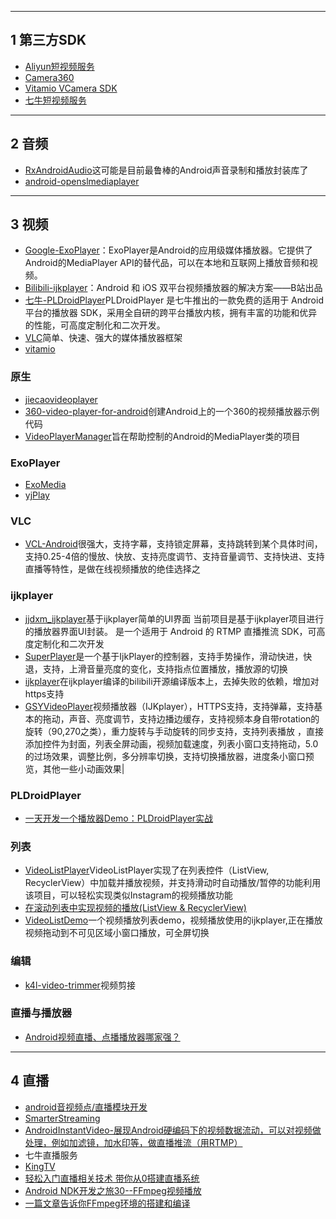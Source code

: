 
---
## 1 第三方SDK

- [Aliyun短视频服务](https://promotion.aliyun.com/ntms/act/shortvideo.html?spm=5176.8810273.766245.1.awEf6j)
- [Camera360](https://sdk.camera360.com/#page1)
- [Vitamio VCamera SDK](https://www.vitamio.org/)
- [七牛短视频服务](https://www.qiniu.com/)

---
## 2 音频

- [RxAndroidAudio](https://github.com/Piasy/RxAndroidAudio)这可能是目前最鲁棒的Android声音录制和播放封装库了
- [android-openslmediaplayer](https://github.com/h6ah4i/android-openslmediaplayer)

---
## 3 视频

- [Google-ExoPlayer](https://github.com/google/ExoPlayer)：ExoPlayer是Android的应用级媒体播放器。它提供了Android的MediaPlayer API的替代品，可以在本地和互联网上播放音频和视频。
- [Bilibili-ijkplayer](https://github.com/Bilibili/ijkplayer)：Android 和 iOS 双平台视频播放器的解决方案——B站出品
- [七牛-PLDroidPlayer](https://github.com/pili-engineering/PLDroidPlayer)PLDroidPlayer 是七牛推出的一款免费的适用于 Android 平台的播放器 SDK，采用全自研的跨平台播放内核，拥有丰富的功能和优异的性能，可高度定制化和二次开发。
- [VLC](http://www.videolan.org/vlc)简单、快速、强大的媒体播放器框架
- [vitamio](https://www.vitamio.org/)

### 原生

- [jiecaovideoplayer](https://github.com/lipangit/JiaoZiVideoPlayer)
- [360-video-player-for-android](https://github.com/fbsamples/360-video-player-for-android)创建Android上的一个360的视频播放器示例代码
- [VideoPlayerManager](https://github.com/danylovolokh/VideoPlayerManager)旨在帮助控制的Android的MediaPlayer类的项目

### ExoPlayer

- [ExoMedia](https://github.com/brianwernick/ExoMedia)
- [yjPlay](https://github.com/yangchaojiang/yjPlay)

### VLC

- [VCL-Android](https://github.com/hanhailong/VCL-Android)很强大，支持字幕，支持锁定屏幕，支持跳转到某个具体时间，支持0.25-4倍的慢放、快放、支持亮度调节、支持音量调节、支持快进、支持直播等特性，是做在线视频播放的绝佳选择之

### ijkplayer

- [jjdxm_ijkplayer](https://github.com/jjdxmashl/jjdxm_ijkplayer/)基于ijkplayer简单的UI界面 当前项目是基于ijkplayer项目进行的播放器界面UI封装。 是一个适用于 Android 的 RTMP 直播推流 SDK，可高度定制化和二次开发
- [SuperPlayer](https://github.com/supercwn/SuperPlayer)是一个基于IjkPlayer的控制器，支持手势操作，滑动快进，快退，支持，上滑音量亮度的变化，支持指点位置播放，播放源的切换
- [ijkplayer](https://github.com/l123456789jy/ijkplayer)在ijkplayer编译的bilibili开源编译版本上，去掉失败的依赖，增加对https支持
- [GSYVideoPlayer](https://github.com/CarGuo/GSYVideoPlayer)视频播放器（IJKplayer），HTTPS支持，支持弹幕，支持基本的拖动，声音、亮度调节，支持边播边缓存，支持视频本身自带rotation的旋转（90,270之类），重力旋转与手动旋转的同步支持，支持列表播放 ，直接添加控件为封面，列表全屏动画，视频加载速度，列表小窗口支持拖动，5.0的过场效果，调整比例，多分辨率切换，支持切换播放器，进度条小窗口预览，其他一些小动画效果|

### PLDroidPlayer

- [一天开发一个播放器Demo：PLDroidPlayer实战](https://juejin.im/post/5a2e339351882510b275548c)

### 列表

- [VideoListPlayer](https://github.com/waynell/VideoListPlayer)VideoListPlayer实现了在列表控件（ListView, RecyclerView）中加载并播放视频，并支持滑动时自动播放/暂停的功能利用该项目，可以轻松实现类似Instagram的视频播放功能
- [在滚动列表中实现视频的播放(ListView & RecyclerView)](http://www.jcodecraeer.com/a/anzhuokaifa/androidkaifa/2016/0130/3927.html)
- [VideoListDemo](https://github.com/w1123440793/VideoListDemo)一个视频播放列表demo，视频播放使用的ijkplayer,正在播放视频拖动到不可见区域小窗口播放，可全屏切换

### 编辑

- [k4l-video-trimmer](https://github.com/knowledge4life/k4l-video-trimmer)视频剪接

### 直播与播放器

- [Android视频直播、点播播放器哪家强？](https://juejin.im/post/5a1d8f10f265da431523a849)

---
## 4 直播

- [android音视频点/直播模块开发](http://www.jianshu.com/p/8436c7353296?hmsr=toutiao.io&utm_medium=toutiao.io&utm_source=toutiao.io)
- [SmarterStreaming](https://github.com/daniulive/SmarterStreaming)
- [AndroidInstantVideo-展现Android硬编码下的视频数据流动，可以对视频做处理，例如加滤镜，加水印等，做直播推流（用RTMP）](https://github.com/ChillingVan/AndroidInstantVideo)
- 七牛直播服务
- [KingTV](https://github.com/jenly1314/KingTV)
- [轻松入门直播相关技术 带你从0搭建直播系统](https://mp.weixin.qq.com/s?__biz=MzAxMTI4MTkwNQ==&mid=2650824038&idx=1&sn=8fbc707c644c92d23c31ab5b314bc280&chksm=80b789f8b7c000ee0fa8d5d81b5f44e3ab874358d653e30726ab735182c443ae35a7921ded27&mpshare=1&scene=1&srcid=0913rC2kG8YWSRuRvpEoX75B#rd)
- [Android NDK开发之旅30--FFmpeg视频播放](http://www.jianshu.com/p/6b943ff8fec8)
- [一篇文章告诉你FFmpeg环境的搭建和编译](https://mp.weixin.qq.com/s?__biz=MzI3OTU0MzI4MQ==&mid=2247485051&idx=1&sn=b9a7a53831c8041a18e17f9723e6229a&chksm=eb476ae5dc30e3f3e6cb5fdbd80f40608368d1c6ccecc29afc9c490a59a0948f0ec118b7f447&mpshare=1&scene=1&srcid=1207D1134Ihq8Ftlr6fPF54u#rd)


